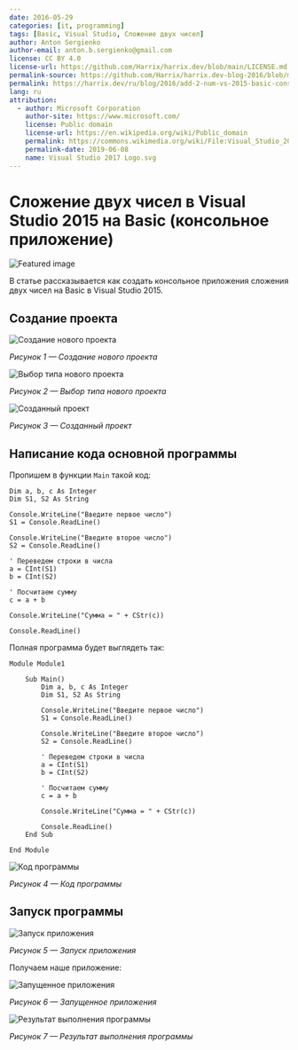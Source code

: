 ```yaml
---
date: 2016-05-29
categories: [it, programming]
tags: [Basic, Visual Studio, Сложение двух чисел]
author: Anton Sergienko
author-email: anton.b.sergienko@gmail.com
license: CC BY 4.0
license-url: https://github.com/Harrix/harrix.dev/blob/main/LICENSE.md
permalink-source: https://github.com/Harrix/harrix.dev-blog-2016/blob/main/add-2-num-vs-2015-basic-console/add-2-num-vs-2015-basic-console.md
permalink: https://harrix.dev/ru/blog/2016/add-2-num-vs-2015-basic-console/
lang: ru
attribution:
  - author: Microsoft Corporation
    author-site: https://www.microsoft.com/
    license: Public domain
    license-url: https://en.wikipedia.org/wiki/Public_domain
    permalink: https://commons.wikimedia.org/wiki/File:Visual_Studio_2017_Logo.svg
    permalink-date: 2019-06-08
    name: Visual Studio 2017 Logo.svg
---
```


# Сложение двух чисел в Visual Studio 2015 на Basic (консольное приложение)

![Featured image](featured-image.svg)

В статье рассказывается как создать консольное приложения сложения двух чисел на Basic в Visual Studio 2015.

## Создание проекта

![Создание нового проекта](img/new-project_01.png)

_Рисунок 1 — Создание нового проекта_

![Выбор типа нового проекта](img/new-project_02.png)

_Рисунок 2 — Выбор типа нового проекта_

![Созданный проект](img/new-project_03.png)

_Рисунок 3 — Созданный проект_

## Написание кода основной программы

Пропишем в функции `Main` такой код:

```bas
Dim a, b, c As Integer
Dim S1, S2 As String

Console.WriteLine("Введите первое число")
S1 = Console.ReadLine()

Console.WriteLine("Введите второе число")
S2 = Console.ReadLine()

' Переведем строки в числа
a = CInt(S1)
b = CInt(S2)

' Посчитаем сумму
c = a + b

Console.WriteLine("Сумма = " + CStr(c))

Console.ReadLine()
```

Полная программа будет выглядеть так:

```bas
Module Module1

    Sub Main()
        Dim a, b, c As Integer
        Dim S1, S2 As String

        Console.WriteLine("Введите первое число")
        S1 = Console.ReadLine()

        Console.WriteLine("Введите второе число")
        S2 = Console.ReadLine()

        ' Переведем строки в числа
        a = CInt(S1)
        b = CInt(S2)

        ' Посчитаем сумму
        c = a + b

        Console.WriteLine("Сумма = " + CStr(c))

        Console.ReadLine()
    End Sub

End Module
```

![Код программы](img/code.png)

_Рисунок 4 — Код программы_

## Запуск программы

![Запуск приложения](img/run.png)

_Рисунок 5 — Запуск приложения_

Получаем наше приложение:

![Запущенное приложения](img/result_01.png)

_Рисунок 6 — Запущенное приложения_

![Результат выполнения программы](img/result_02.png)

_Рисунок 7 — Результат выполнения программы_
